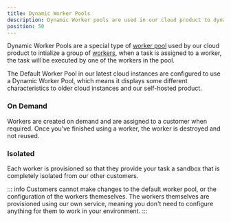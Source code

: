 ```yaml
---
title: Dynamic Worker Pools
description: Dynamic Worker pools are used in our cloud product to dynamically create and assign workers to running tasks.  This page describes how dynamic worker pools work.
position: 50
---
```


Dynamic Worker Pools are a special type of [worker pool](/docs/infrastructure/workers/worker-pools.md) used by our cloud product to intialize a group of [workers](/docs/infrastructure/workers/index.md), when a task is assigned to a worker, the task will be executed by one of the workers in the pool.

The Default Worker Pool in our latest cloud instances are configured to use a Dynamic Worker Pool, which means it displays some different characteristics to older cloud instances and our self-hosted product.

### On Demand

Workers are created on demand and are assigned to a customer when required. Once you've finished using a worker, the worker is destroyed and not reused.

### Isolated

Each worker is provisioned so that they provide your task a sandbox that is completely isolated from our other customers.
 
::: info
Customers cannot make changes to the default worker pool, or the configuration of the workers themeselves. The workers themselves are provisioned using our own service, meaning you don't need to configure anything for them to work in your environment.
:::